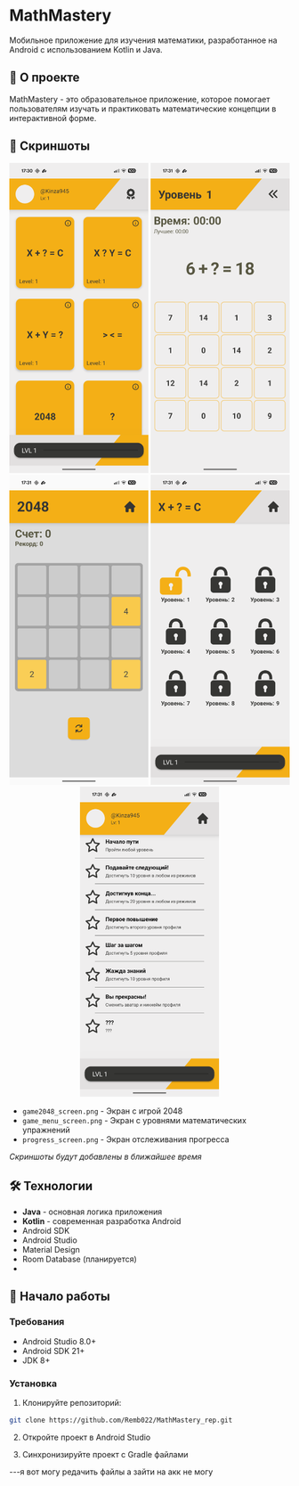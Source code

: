 # MathMastery

Мобильное приложение для изучения математики, разработанное на Android с использованием Kotlin и Java.

## 📱 О проекте

MathMastery - это образовательное приложение, которое помогает пользователям изучать и практиковать математические концепции в интерактивной форме.

## 📸 Скриншоты

<!-- Добавьте скриншоты приложения здесь -->
<p align="center">
  <img src="screenshots\main_screen.png" alt="Главный экран" width="250"/>
  <img src="screenshots/exercise_screen.png" alt="Экран упражнений" width="250"/>
  <img src="screenshots/game2048_screen.png" alt="Экран с игрой 2048" width="250"/>
  <img src="screenshots/game_menu_screen.png" alt="Экран с уровнями математических упражнений" width="250"/>
  <img src="screenshots/progress_screen.png" alt="Экран отслеживания прогресса" width="250"/>

- `game2048_screen.png` - Экран с игрой 2048
- `game_menu_screen.png` - Экран с уровнями математических упражнений
- `progress_screen.png` - Экран отслеживания прогресса
</p>


*Скриншоты будут добавлены в    ближайшее время*

## 🛠 Технологии

- **Java** - основная логика приложения
- **Kotlin** - современная разработка Android
- Android SDK
- Android Studio
- Material Design
- Room Database (планируется)
-

## 🚀 Начало работы

### Требования

- Android Studio 8.0+
- Android SDK 21+
- JDK 8+

### Установка

1. Клонируйте репозиторий:
```bash
git clone https://github.com/Remb022/MathMastery_rep.git
```

2. Откройте проект в Android Studio

3. Синхронизируйте проект с Gradle файлами

---я вот могу редачить файлы а зайти на акк не могу
